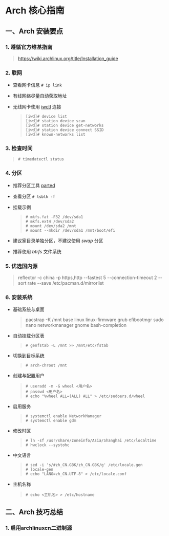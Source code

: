 # Arch 核心指南

## 一、Arch 安装要点

### 1. 遵循官方维基指南

> <https://wiki.archlinux.org/title/Installation_guide>

### 2. 联网

* 查看网卡信息 `# ip link`
* 有线网络尽量自动获取地址
* 无线网卡使用 [iwctl](https://wiki.archlinux.org/title/Iwctl) 连接

  > ```shell
  > [iwd]# device list
  > [iwd]# station device scan
  > [iwd]# station device get-networks
  > [iwd]# station device connect SSID
  > [iwd]# known-networks list

### 3. 检查时间

> `# timedatectl status`

### 4. 分区

* 推荐分区工具 [parted](https://wiki.archlinux.org/title/Parted)
* 查看分区 `# lsblk -f`
* 挂载示例

  > ```shell
  > # mkfs.fat -F32 /dev/sda1
  > # mkfs.ext4 /dev/sda2
  > # mount /dev/sda2 /mnt
  > # mount --mkdir /dev/sda1 /mnt/boot/efi

* 建议家目录单独分区，不建议使用 *swap* 分区
* 推荐使用 *btrfs* 文件系统

### 5. 优选国内源

> reflector -c china -p https,http --fastest 5 --connection-timeout 2 --sort rate --save /etc/pacman.d/mirrorlist

### 6. 安装系统

* 基础系统与桌面
  > pacstrap -K /mnt base linux linux-firmware grub efibootmgr sudo nano networkmanager gnome bash-completion
* 自动挂载分区表
  > `# genfstab -L /mnt >> /mnt/etc/fstab`
* 切换到目标系统
  > `# arch-chroot /mnt`
* 创建与配置用户

  > ```shell
  > # useradd -m -G wheel <用户名>
  > # passwd <用户名>
  > # echo "%wheel ALL=(ALL) ALL" > /etc/sudoers.d/wheel

* 启用服务

  > ```shell
  > # systemctl enable NetworkManager
  > # systemctl enable gdm

* 修改时区

  > ```shell
  > # ln -sf /usr/share/zoneinfo/Asia/Shanghai /etc/localtime
  > # hwclock --systohc

* 中文语言

  > ```shell
  > # sed -i 's/#zh_CN.GBK/zh_CN.GBK/g' /etc/locale.gen
  > # locale-gen
  > # echo "LANG=zh_CN.UTF-8" > /etc/locale.conf

* 主机名称
  > `# echo <主机名> > /etc/hostname`

## 二、Arch 技巧总结

### 1. 启用archlinuxcn二进制源
